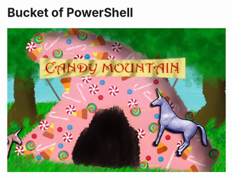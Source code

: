 # Bucket of PowerShell

![It's Candy Mountain](https://raw.githubusercontent.com/derpenstiltskin/bucket-of-powershell/main/assets/candymountain.png)